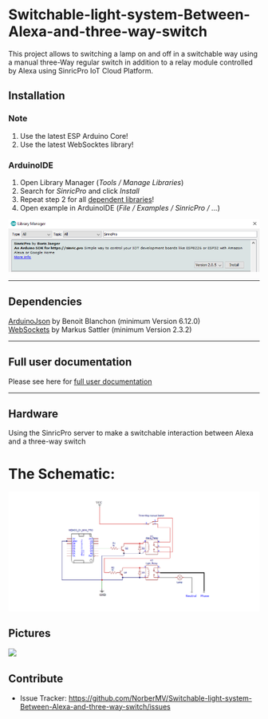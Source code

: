 
# Switchable-light-system-Between-Alexa-and-three-way-switch


This project allows to switching a lamp on and off in a switchable way using a manual three-Way regular switch in addition to a relay module controlled by Alexa using SinricPro IoT Cloud Platform.


## Installation
### Note
1. Use the latest ESP Arduino Core!
2. Use the latest WebSocktes library!

### ArduinoIDE
1. Open Library Manager (*Tools / Manage Libraries*)  
2. Search for *SinricPro* and click *Install*  
3. Repeat step 2 for all [dependent libraries](#dependencies)!
4. Open example in ArduinoIDE (*File / Examples / SinricPro / ...*)  

![ArduinoIDE Library Manager](https://raw.githubusercontent.com/sinricpro/images/master/ArduinoIDE-Library-Manager.png)

---

## Dependencies
[ArduinoJson](https://github.com/bblanchon/ArduinoJson) by Benoit Blanchon (minimum Version 6.12.0)   
[WebSockets](https://github.com/Links2004/arduinoWebSockets) by Markus Sattler (minimum Version 2.3.2)

---

## Full user documentation
Please see here for [full user documentation](https://sinricpro.github.io/esp8266-esp32-sdk)

---


Hardware 
--------


Using the SinricPro server to make a switchable interaction between Alexa and a three-way switch
# The Schematic:
![Schematic_Hydroponic](Schematic_three_way_Alexa.png ) 

Pictures 
--------
<img src="https://github.com/NorberMV/Switchable-light-system-Between-Alexa-and-three-way-switch/blob/main/IMG_20210722_160016.jpg" width="400">

Contribute
----------

- Issue Tracker: https://github.com/NorberMV/Switchable-light-system-Between-Alexa-and-three-way-switch/issues

